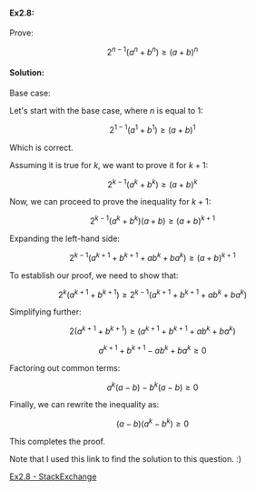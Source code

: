 #### Ex2.8:
Prove:

$$2^{n-1}(a^n + b^n) \geq (a+b)^n$$

#### Solution:
Base case: 

Let's start with the base case, where $n$ is equal to 1:

$$2^{1-1}(a^1+b^1) \geq (a+b)^1$$

Which is correct.

Assuming it is true for $k$, we want to prove it for $k+1$:

$$2^{k-1}(a^k + b^k) \geq (a+b)^k$$

Now, we can proceed to prove the inequality for $k+1$:

$$2^{k-1}(a^k + b^k)(a+b) \geq (a+b)^{k+1}$$

Expanding the left-hand side:

$$2^{k-1}(a^{k+1} + b^{k+1} + ab^k + ba^k) \geq (a+b)^{k+1}$$

To establish our proof, we need to show that:

$$2^k(a^{k+1} + b^{k+1}) \geq 2^{k-1}(a^{k+1} + b^{k+1} + ab^k + ba^k)$$

Simplifying further:

$$2(a^{k+1} + b^{k+1}) \geq (a^{k+1} + b^{k+1} + ab^k + ba^k)$$

$$a^{k+1} + b^{k+1} - ab^k + ba^k \geq 0$$

Factoring out common terms:

$$a^k(a-b) - b^k(a-b) \geq 0$$

Finally, we can rewrite the inequality as:

$$(a-b)(a^k - b^k) \geq 0$$

This completes the proof.

Note that I used this link to find the solution to this question. :)

[Ex2.8 - StackExchange](https://math.stackexchange.com/questions/696917/prove-that-for-all-n-in-mathbbn-2n-1an-bn-ge-a-bn)

